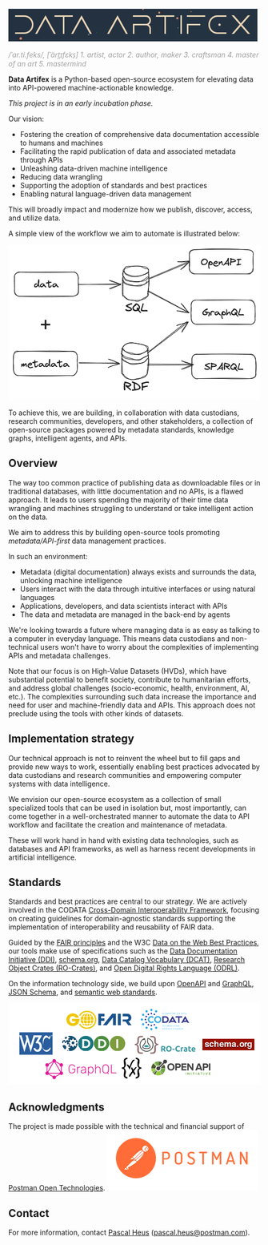 ![Data Artifex](https://github.com/DataArtifex/.github/blob/main/profile/dartfx_banner.png)

<span style="color:#a0a0a0">*/ˈar.ti.feks/, [ˈärt̪ɪfɛks̠] 1. artist, actor 2. author, maker 3. craftsman 4. master of an art 5. mastermind*</span>

**Data Artifex** is a Python-based open-source ecosystem for elevating data into API-powered machine-actionable knowledge.

*This project is in an early incubation phase.*

Our vision:

- Fostering the creation of comprehensive data documentation accessible to humans and machines
- Facilitating the rapid publication of data and associated metadata through APIs
- Unleashing data-driven machine intelligence
- Reducing data wrangling
- Supporting the adoption of standards and best practices
- Enabling natural language-driven data management

This will broadly impact and modernize how we publish, discover, access, and utilize data.

A simple view of the workflow we aim to automate is illustrated below:

![workflow](https://github.com/DataArtifex/.github/blob/main/profile/dartfx_workflow.png)

To achieve this, we are building, in collaboration with data custodians, research communities,  developers, and other stakeholders, a collection of open-source packages powered by metadata standards, knowledge graphs, intelligent agents, and APIs.

## Overview

The way too common practice of publishing data as downloadable files or in traditional databases, with little documentation and no APIs, is a flawed approach. It leads to users spending the majority of their time data wrangling and machines struggling to understand or take intelligent action on the data. 

We aim to address this by building open-source tools promoting *metadata/API-first* data management practices. 

In such an environment:

- Metadata (digital documentation) always exists and surrounds the data, unlocking machine intelligence
- Users interact with the data through intuitive interfaces or using natural languages
- Applications, developers, and data scientists interact with APIs
- The data and metadata are managed in the back-end by agents

We're looking towards a future where managing data is as easy as talking to a computer in everyday language. This means data custodians and non-technical users won't have to worry about the complexities of implementing APIs and metadata challenges.

Note that our focus is on High-Value Datasets (HVDs), which have substantial potential to benefit society, contribute to humanitarian efforts, and address global challenges (socio-economic, health, environment, AI, etc.). The complexities surrounding such data increase the importance and need for user and machine-friendly data and APIs. This approach does not preclude using the tools with other kinds of datasets.

## Implementation strategy

Our technical approach is not to reinvent the wheel but to fill gaps and provide new ways to work, essentially enabling best practices advocated by data custodians and research communities and empowering computer systems with data intelligence.

We envision our open-source ecosystem as a collection of small specialized tools that can be used in isolation but, most importantly, can come together in a well-orchestrated manner to automate the data to API workflow and facilitate the creation and maintenance of metadata.

These will work hand in hand with existing data technologies, such as databases and API frameworks, as well as harness recent developments in artificial intelligence.

## Standards

Standards and best practices are central to our strategy. We are actively involved in the CODATA [Cross-Domain Interoperability Framework](https://worldfair-project.eu/cross-domain-interoperability-framework/), focusing on creating guidelines for domain-agnostic standards supporting the implementation of interoperability and reusability of FAIR data.

Guided by the [FAIR principles](https://www.go-fair.org/fair-principles/) and the W3C [Data on the Web Best Practices](https://www.w3.org/TR/dwbp/), our tools make use of specifications such as the [Data Documentation Initiative (DDI)](https://ddialliance.org/), [schema.org](https://schema.org/), [Data Catalog Vocabulary (DCAT)](https://www.w3.org/TR/vocab-dcat-3/), [Research Object Crates (RO-Crates)](https://www.researchobject.org/ro-crate/), and [Open Digital Rights Language (ODRL)](https://www.w3.org/TR/odrl-model/). 

On the information technology side, we build upon [OpenAPI](https://www.openapis.org/) and [GraphQL](https://graphql.org/), [JSON Schema](), and [semantic web standards](https://www.w3.org/2001/sw/wiki/Main_Page).


![standards](https://github.com/DataArtifex/.github/blob/main/profile/dartfx_standards.png)


## Acknowledgments
The project is made possible with the technical and financial support of [Postman Open Technologies](https://www.postman.com/open-technologies).
[![Postman](https://github.com/DataArtifex/.github/blob/main/profile/postman.png)](https://www.postman.com/open-technologies)

## Contact

For more information, contact [Pascal Heus](https://linkedin.com/in/pascal) (pascal.heus@postman.com).
